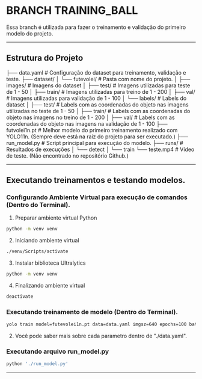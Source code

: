 # BRANCH TRAINING_BALL

Essa branch é utilizada para fazer o treinamento e validação do primeiro modelo do projeto.

---

## Estrutura do Projeto

├── data.yaml # Configuração do dataset para treinamento, validação e teste. 
├── dataset/ 
│ └── futevolei/ # Pasta com nome do projeto.
│   ├── images/ # Imagens do dataset 
│        ├── test/ # Imagens utilizadas para teste de 1 - 50
│        ├── train/ # Imagens utilizadas para treino de 1 - 200
│        ├── val/ # Imagens utilizadas para validação de 1 - 100
│   └── labels/ # Labels do dataset 
│        ├── test/ # Labels com as coordenadas do objeto nas imagens utilizadas no teste de 1 - 50
│        ├── train/ # Labels com as coordenadas do objeto nas imagens no treino de 1 - 200
│        ├── val/ # Labels com as coordenadas do objeto nas imagens na validação de 1 - 100
├── futvolei1n.pt # Melhor modelo do primeiro treinamento realizado com YOLO11n. (Sempre deve está na raiz do projeto para ser executado.)
├── run_model.py # Script principal para execução do modelo.
├── runs/ # Resultados de execuções
│ └── detect 
│   └── train
└── teste.mp4 # Vídeo de teste. (Não encontrado no repositório Github.)

---

## Executando treinamentos e testando modelos.

### Configurando Ambiente Virtual para execução de comandos (Dentro do Terminal).

1. Preparar ambiente virtual Python
```bash
python -m venv venv
```
2. Iniciando ambiente virtual
```bash
./venv/Scripts/activate
```
3. Instalar biblioteca Ultralytics
```bash
python -m venv venv
```
4. Finalizando ambiente virtual
```bash
deactivate
```

### Executando treinamento de modelo (Dentro do Terminal).

```bash
yolo train model=futevolei1n.pt data=data.yaml imgsz=640 epochs=100 batch=2 device=cpu workers=2
```
2. Você pode saber mais sobre cada parametro dentro de "./data.yaml".

### Executando arquivo run_model.py

```bash
python './run_model.py'
```

---